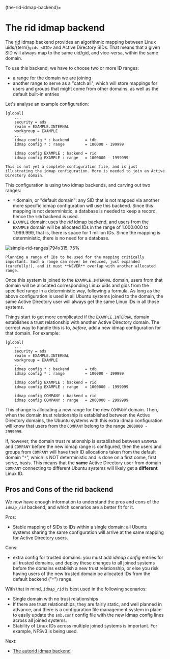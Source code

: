 (the-rid-idmap-backend)=
# The rid idmap backend

The [rid](https://manpages.ubuntu.com/manpages/noble/man8/idmap_rid.8.html) idmap backend provides an algorithmic mapping between Linux uids/{term}`gids <GID>` and Active Directory SIDs. That means that a given SID will always map to the same uid/gid, and vice-versa, within the same domain.

To use this backend, we have to choose two or more ID ranges:
- a range for the domain we are joining
- another range to serve as a "catch all", which will store mappings for users and groups that might come from other domains, as well as the default built-in entries

Let's analyse an example configuration:

    [global]
        ...
        security = ads
        realm = EXAMPLE.INTERNAL
        workgroup = EXAMPLE
        ...
        idmap config * : backend       = tdb
        idmap config * : range         = 100000 - 199999

        idmap config EXAMPLE : backend = rid
        idmap config EXAMPLE : range   = 1000000 - 1999999

```{note}
This is not yet a complete configuration file, and is just illustrating the idmap configuration. More is needed to join an Active Directory domain.
```

This configuration is using two idmap backends, and carving out two ranges:
- `*` domain, or "default domain": any SID that is not mapped via another more specific idmap configuration will use this backend. Since this mapping is not deterministic, a database is needed to keep a record, hence the `tdb` backend is used.
- `EXAMPLE` domain: uses the *rid* idmap backend, and users from the `EXAMPLE` domain will be allocated IDs in the range of 1.000.000 to 1.999.999, that is, there is space for 1 million IDs. Since the mapping is deterministic, there is no need for a database.

![simple-rid-ranges|794x315, 75%](https://assets.ubuntu.com/v1/87c43d5d-simple-rid-ranges.png)



```{important}
Planning a range of IDs to be used for the mapping critically important. Such a range can never be reduced, just expanded (carefully!), and it must **NEVER** overlap with another allocated range.
```

Once this system is joined to the `EXAMPLE.INTERNAL` domain, users from that domain will be allocated corresponding Linux uids and gids from the specified range in a deterministic way, following a formula. As long as the above configuration is used in all Ubuntu systems joined to the domain, the same Active Directory user will always get the same Linux IDs in all those systems.

Things start to get more complicated if the `EXAMPLE.INTERNAL` domain establishes a trust relationship with another Active Directory domain. The correct way to handle this is to, *before*, add a new idmap configuration for that domain. For example:

    [global]
        ...
        security = ads
        realm = EXAMPLE.INTERNAL
        workgroup = EXAMPLE
        ...
        idmap config * : backend       = tdb
        idmap config * : range         = 100000 - 199999

        idmap config EXAMPLE : backend = rid
        idmap config EXAMPLE : range   = 1000000 - 1999999

        idmap config COMPANY : backend = rid
        idmap config COMPANY : range   = 2000000 - 2999999

This change is allocating a new range for the new `COMPANY` domain. Then, when the domain trust relationship is established between the Active Directory domains, the Ubuntu systems with this extra idmap configuration will know that users from the `COMPANY` belong to the range `2000000 - 2999999`.

If, however, the domain trust relationship is established between `EXAMPLE` and `COMPANY` before the new idmap range is configured, then the users and groups from `COMPANY` will have their ID allocations taken from the default domain "`*`", which is NOT deterministic and is done on a first come, first serve, basis. This means that the **same** Active Directory user from domain `COMPANY` connecting to different Ubuntu systems will likely get a **different** Linux ID.

## Pros and Cons of the rid backend
We now have enough information to understand the pros and cons of the *`idmap_rid`* backend, and which scenarios are a better fit for it.

Pros:
- Stable mapping of SIDs to IDs within a single domain: all Ubuntu systems sharing the same configuration will arrive at the same mapping for Active Directory users.

Cons:
- extra config for trusted domains: you must add *idmap config* entries for all trusted domains, and deploy these changes to all joined systems before the domains establish a new trust relationship, or else you risk having users of the new trusted domain be allocated IDs from the default backend ("`*`") range.

With that in mind, *`idmap_rid`* is best used in the following scenarios:
- Single domain with no trust relationships
- If there are trust relationships, they are fairly static, and well planned in advance, and there is a configuration file management system in place to easily update the `smb.conf` config file with the new idmap config lines across all joined systems.
- Stability of Linux IDs across multiple joined systems is important. For example, NFSv3 is being used.

Next:

* [The autorid idmap backend](the-autorid-idmap-backend.md)

